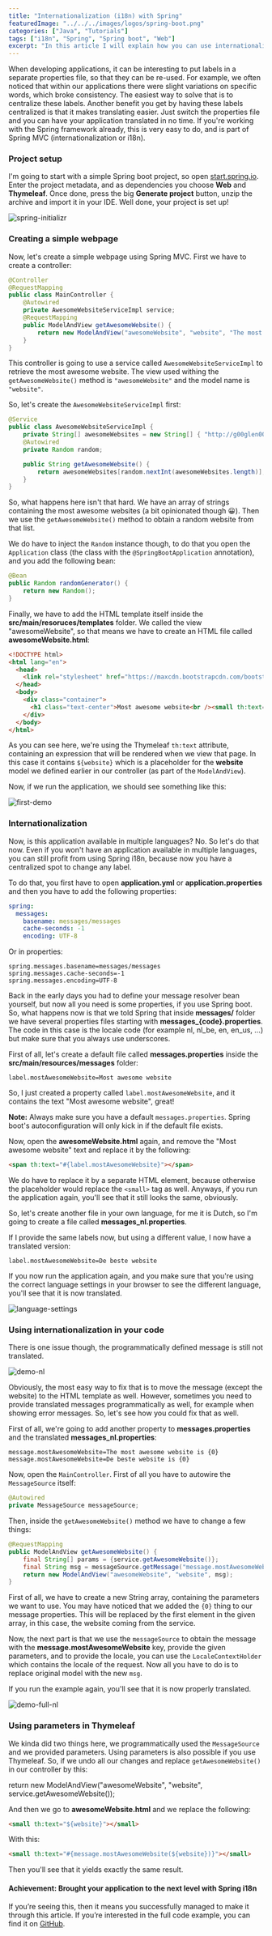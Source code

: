 ```yaml
---
title: "Internationalization (i18n) with Spring"
featuredImage: "../../../images/logos/spring-boot.png"
categories: ["Java", "Tutorials"]
tags: ["i18n", "Spring", "Spring boot", "Web"]
excerpt: "In this article I will explain how you can use internationalization (i18n) to your Spring boot applications using properties and programmatical approaches."
---
```


When developing applications, it can be interesting to put labels in a separate properties file, so that they can be re-used. For example, we often noticed that within our applications there were slight variations on specific words, which broke consistency. The easiest way to solve that is to centralize these labels. Another benefit you get by having these labels centralized is that it makes translating easier. Just switch the properties file and you can have your application translated in no time. If you're working with the Spring framework already, this is very easy to do, and is part of Spring MVC (internationalization or i18n).

### Project setup

I'm going to start with a simple Spring boot project, so open [start.spring.io](http://start.spring.io). Enter the project metadata, and as dependencies you choose **Web** and **Thymeleaf**. Once done, press the big **Generate project** button, unzip the archive and import it in your IDE. Well done, your project is set up!

![spring-initializr](content/posts/2016/2016-04-05-spring-internationalization-i18n/images/spring-initializr.png)

### Creating a simple webpage

Now, let's create a simple webpage using Spring MVC. First we have to create a controller:

```java
@Controller
@RequestMapping
public class MainController {
    @Autowired
    private AwesomeWebsiteServiceImpl service;
    @RequestMapping
    public ModelAndView getAwesomeWebsite() {
        return new ModelAndView("awesomeWebsite", "website", "The most awesome website is " + service.getAwesomeWebsite());
    }
}
```

This controller is going to use a service called `AwesomeWebsiteServiceImpl` to retrieve the most awesome website. The view used withing the `getAwesomeWebsite()` method is `"awesomeWebsite"` and the model name is `"website"`.

So, let's create the `AwesomeWebsiteServiceImpl` first:

```java
@Service
public class AwesomeWebsiteServiceImpl {
    private String[] awesomeWebsites = new String[] { "http://g00glen00b.be", "http://start.spring.io" };
    @Autowired
    private Random random;

    public String getAwesomeWebsite() {
        return awesomeWebsites[random.nextInt(awesomeWebsites.length)];
    }
}
```

So, what happens here isn't that hard. We have an array of strings containing the most awesome websites (a bit opinionated though 😀). Then we use the `getAwesomeWebsite()` method to obtain a random website from that list.

We do have to inject the `Random` instance though, to do that you open the `Application` class (the class with the `@SpringBootApplication` annotation), and you add the following bean:

```java
@Bean
public Random randomGenerator() {
    return new Random();
}
```

Finally, we have to add the HTML template itself inside the **src/main/resoruces/templates** folder. We called the view "awesomeWebsite", so that means we have to create an HTML file called **awesomeWebsite.html**:

```html
<!DOCTYPE html>
<html lang="en">
  <head>
    <link rel="stylesheet" href="https://maxcdn.bootstrapcdn.com/bootstrap/3.3.6/css/bootstrap.min.css" />
  </head>
  <body>
    <div class="container">
      <h1 class="text-center">Most awesome website<br /><small th:text="${website}"></small></h1>
    </div>
  </body>
</html>
```

As you can see here, we're using the Thymeleaf `th:text` attribute, containing an expression that will be rendered when we view that page. In this case it contains `${website}` which is a placeholder for the **website** model we defined earlier in our controller (as part of the `ModelAndView`).

Now, if we run the application, we should see something like this:

![first-demo](content/posts/2016/2016-04-05-spring-internationalization-i18n/images/first-demo.png)

### Internationalization

Now, is this application available in multiple languages? No. So let's do that now. Even if you won't have an application available in multiple languages, you can still profit from using Spring i18n, because now you have a centralized spot to change any label.

To do that, you first have to open **application.yml** or **application.properties** and then you have to add the following properties:

```yaml
spring:
  messages:
    basename: messages/messages
    cache-seconds: -1
    encoding: UTF-8 
```

Or in properties:

```
spring.messages.basename=messages/messages
spring.messages.cache-seconds=-1
spring.messages.encoding=UTF-8
```

Back in the early days you had to define your message resolver bean yourself, but now all you need is some properties, if you use Spring boot. So, what happens now is that we told Spring that inside **messages/** folder we have several properties files starting with **messages\_{code}.properties**. The code in this case is the locale code (for example nl, nl\_be, en, en\_us, ...) but make sure that you always use underscores.

First of all, let's create a default file called **messages.properties** inside the **src/main/resources/messages** folder:

```
label.mostAwesomeWebsite=Most awesome website
```

So, I just created a property called `label.mostAwesomeWebsite`, and it contains the text "Most awesome website", great!

**Note:** Always make sure you have a default `messages.properties`. Spring boot's autoconfiguration will only kick in if the default file exists.

Now, open the **awesomeWebsite.html** again, and remove the "Most awesome website" text and replace it by the following:

```html
<span th:text="#{label.mostAwesomeWebsite}"></span>
```

We do have to replace it by a separate HTML element, because otherwise the placeholder would replace the `<small>` tag as well. Anyways, if you run the application again, you'll see that it still looks the same, obviously.

So, let's create another file in your own language, for me it is Dutch, so I'm going to create a file called **messages\_nl.properties**.

If I provide the same labels now, but using a different value, I now have a translated version:

```
label.mostAwesomeWebsite=De beste website
```

If you now run the application again, and you make sure that you're using the correct language settings in your browser to see the different language, you'll see that it is now translated.

![language-settings](content/posts/2016/2016-04-05-spring-internationalization-i18n/images/language-settings.png)

### Using internationalization in your code

There is one issue though, the programmatically defined message is still not translated.

![demo-nl](content/posts/2016/2016-04-05-spring-internationalization-i18n/images/demo-nl.png)

Obviously, the most easy way to fix that is to move the message (except the website) to the HTML template as well. However, sometimes you need to provide translated messages programmatically as well, for example when showing error messages. So, let's see how you could fix that as well.

First of all, we're going to add another property to **messages.properties** and the translated **messages\_nl.properties**:

```
message.mostAwesomeWebsite=The most awesome website is {0}
message.mostAwesomeWebsite=De beste website is {0}
```

Now, open the `MainController`. First of all you have to autowire the `MessageSource` itself:

```java
@Autowired
private MessageSource messageSource;
```

Then, inside the `getAwesomeWebsite()` method we have to change a few things:

```java
@RequestMapping
public ModelAndView getAwesomeWebsite() {
    final String[] params = {service.getAwesomeWebsite()};
    final String msg = messageSource.getMessage("message.mostAwesomeWebsite", params, LocaleContextHolder.getLocale());
    return new ModelAndView("awesomeWebsite", "website", msg);
}
```

First of all, we have to create a new String array, containing the parameters we want to use. You may have noticed that we added the `{0}` thing to our message properties. This will be replaced by the first element in the given array, in this case, the website coming from the service.

Now, the next part is that we use the `messageSource` to obtain the message with the **message.mostAwesomeWebsite** key, provide the given parameters, and to provide the locale, you can use the `LocaleContextHolder` which contains the locale of the request. Now all you have to do is to replace original model with the new `msg`.

If you run the example again, you'll see that it is now properly translated.

![demo-full-nl](content/posts/2016/2016-04-05-spring-internationalization-i18n/images/demo-full-nl.png)

### Using parameters in Thymeleaf

We kinda did two things here, we programmatically used the `MessageSource` and we provided parameters. Using parameters is also possible if you use Thymeleaf. So, if we undo all our changes and replace `getAwesomeWebsite()` in our controller by this:

return new ModelAndView("awesomeWebsite", "website", service.getAwesomeWebsite());

And then we go to **awesomeWebsite.html** and we replace the following:

```html
<small th:text="${website}"></small>
```

With this:

```html
<small th:text="#{message.mostAwesomeWebsite(${website})}"></small>
```

Then you'll see that it yields exactly the same result.

#### Achievement: Brought your application to the next level with Spring i18n

If you’re seeing this, then it means you successfully managed to make it through this article. If you’re interested in the full code example, you can find it on [GitHub](https://github.com/g00glen00b/spring-samples/tree/master/spring-boot-i18n-webapp).
